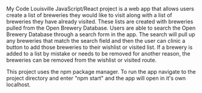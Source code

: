 My Code Louisville JavaScript/React project is a web app that allows users create a list of breweries they would like to visit along with a list of breweries they have already visited. These lists are created with breweries pulled from the Open Brewery Database. Users are able to search the Open Brewery Database through a search form in the app. The search will pull up any breweries that match the search field and then the user can clinic a button to add those breweries to their wishlist or visited list. If a brewery is added to a list by mistake or needs to be removed for another reason, the breweries can be removed from the wishlist or visited route. 

This project uses the npm package manager. To run the app navigate to the project directory and enter "npm start" and the app will open in it's own localhost.  


